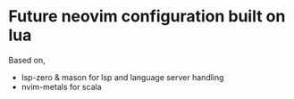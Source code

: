 Future neovim configuration built on lua
=====

Based on,
- lsp-zero & mason for lsp and language server handling
- nvim-metals for scala
